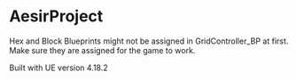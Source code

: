 # AesirProject

Hex and Block Blueprints might not be assigned in GridController_BP at first. Make sure they are assigned for the game to work.

Built with UE version 4.18.2